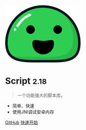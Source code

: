 ![logo](img/icon.svg)

# Script <small>2.18</small>

> 一个功能强大的脚本库。

- 简单、快速
- 使用JNI调试安卓内存

[GitHub](https://github.com/moshuixins/Script)
[快速开始](#综述)